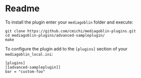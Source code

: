 # Readme

To install the plugin enter your `mediagoblin` folder and execute:

	git clone https://github.com/cmichi/mediagoblin-plugins.git
	cd mediagoblin-plugins/advanced-sampleplugin/
	make

To configure the plugin add to the `[plugins]` section of your
`mediagoblin_local.ini`:

	[plugins]
	[[advanced-sampleplugin]]
	bar = "custom-foo"

